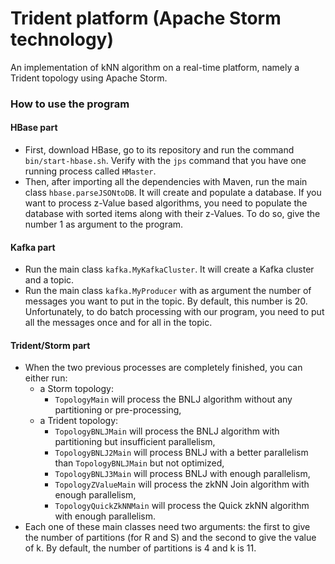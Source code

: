 # Trident platform (Apache Storm technology)

An implementation of kNN algorithm on a real-time platform, namely a Trident topology using Apache Storm.

### How to use the program
#### HBase part
- First, download HBase, go to its repository and run the command `bin/start-hbase.sh`. Verify with the `jps` 
command that you have one running process called `HMaster`.
- Then, after importing all the dependencies with Maven, run the main class `hbase.parseJSONtoDB`. It will
create and populate a database. If you want to process z-Value based algorithms, you need to populate 
the database with sorted items along with their z-Values. To do so, give the number 1 as argument to the program.

#### Kafka part
- Run the main class `kafka.MyKafkaCluster`. It will create a Kafka cluster and a topic.
- Run the main class `kafka.MyProducer` with as argument the number of messages you want to put in the topic.
By default, this number is 20. Unfortunately, to do batch processing with our program, you need to put all the 
messages once and for all in the topic.

#### Trident/Storm part
- When the two previous processes are completely finished, you can either run:
    * a Storm topology: 
        * `TopologyMain` will process the BNLJ algorithm without any partitioning or pre-processing,
    * a Trident topology:
        * `TopologyBNLJMain` will process the BNLJ algorithm with partitioning but insufficient parallelism,
        * `TopologyBNLJ2Main` will process BNLJ with a better parallelism than `TopologyBNLJMain` but not optimized,
        * `TopologyBNLJ3Main` will process BNLJ with enough parallelism,
        * `TopologyZValueMain` will process the zkNN Join algorithm with enough parallelism,
        * `TopologyQuickZkNNMain` will process the Quick zkNN algorithm with enough parallelism.
- Each one of these main classes need two arguments: the first to give the number of partitions (for R and S) and
the second to give the value of k. By default, the number of partitions is 4 and k is 11.